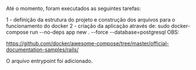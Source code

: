 Até o momento, foram executados as seguintes tarefas:

1 - definição da estrutura do projeto e construção dos arquivos para o funcionamento do docker
2 - criação da aplicação através de:
	sudo docker-compose run --no-deps app new . --force --database=postgresql
OBS:

https://github.com/docker/awesome-compose/tree/master/official-documentation-samples/rails/

O arquivo entrypoint foi adicionado.

 

